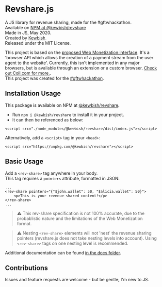 # Revshare.js
A JS library for revenue sharing, made for the #gftwhackathon.  
Available on [NPM at @kewbish/revshare](https://www.npmjs.com/package/@kewbish/revshare)  
Made in JS, May 2020.  
Created by [Kewbish](https://kewbish.github.io).  
Released under the MIT License.  

This project is based on the [proposed Web Monetization interface](https://webmonetization.org/). It's a 'browser API which allows the creation of a payment stream from the user agent to the website'. Currently, this isn't implemented in any major browsers, but is available through an extension or a custom browser. [Check out Coil.com for more.](https://coil.com).  
This project was created for the [#gftwhackathon](https://dev.to/t/gftwhackathon).

## Installation Usage
This package is available on NPM at [@kewbish/revshare](https://www.npmjs.com/package/@kewbish/revshare).  
- Run `npm i @kewbish/revshare` to install it in your project.  
- It can then be referenced as below:
```
<script src="./node_modules/@kewbish/revshare/dist/index.js"></script>
```

Alternatively, add a `<script>` tag in your `<head>`:  
```
<script src="https://unpkg.com/@kewbish/revshare"></script>
```

## Basic Usage
Add a `<rev-share>` tag anywhere in your body.  
This tag requires a `pointers` attribute, formatted in JSON.  
```
...
<rev-share pointers="{"$john.wallet": 50, "$alicia.wallet": 50}">
    <p>This is your revenue-shared content!</p>
</rev-share>
...
```

> :warning: This rev-share specification is not 100% accurate, due to the probablistic nature and the limitations of the Web Monetization format.  

> :warning: Nesting `<rev-share>` elements will not 'nest' the revenue sharing pointers (revshare.js does not take nesting levels into account). Using `<rev-share>` tags on one nesting level is recommended.

Additional documentation can be found [in the docs folder](./docs/README.md).

## Contributions
Issues and feature requests are welcome - but be gentle, I'm new to JS.  